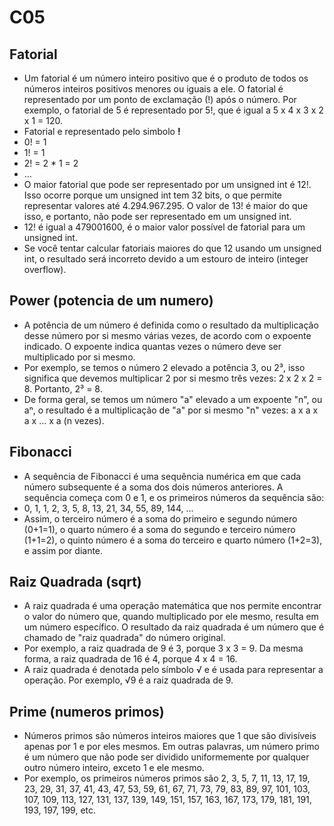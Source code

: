# C05

## Fatorial
- Um fatorial é um número inteiro positivo que é o produto de todos os números inteiros positivos menores ou iguais a ele. O fatorial é representado por um ponto de exclamação (!) após o número. Por exemplo, o fatorial de 5 é representado por 5!, que é igual a 5 x 4 x 3 x 2 x 1 = 120.
- Fatorial e representado pelo simbolo **!**
 - 0! = 1
 - 1! = 1
 - 2! = 2 * 1 = 2
 - ...
- O maior fatorial que pode ser representado por um unsigned int é 12!. Isso ocorre porque um unsigned int tem 32 bits, o que permite representar valores até 4.294.967.295. O valor de 13! é maior do que isso, e portanto, não pode ser representado em um unsigned int.
- 12! é igual a 479001600, é o maior valor possível de fatorial para um unsigned int. 
- Se você tentar calcular fatoriais maiores do que 12 usando um unsigned int, o resultado será incorreto devido a um estouro de inteiro (integer overflow).

## Power (potencia de um numero)
- A potência de um número é definida como o resultado da multiplicação desse número por si mesmo várias vezes, de acordo com o expoente indicado. O expoente indica quantas vezes o número deve ser multiplicado por si mesmo.
- Por exemplo, se temos o número 2 elevado a potência 3, ou 2³, isso significa que devemos multiplicar 2 por si mesmo três vezes: 2 x 2 x 2 = 8. Portanto, 2³ = 8.
- De forma geral, se temos um número "a" elevado a um expoente "n", ou aⁿ, o resultado é a multiplicação de "a" por si mesmo "n" vezes: a x a x a x ... x a (n vezes).

## Fibonacci
- A sequência de Fibonacci é uma sequência numérica em que cada número subsequente é a soma dos dois números anteriores. A sequência começa com 0 e 1, e os primeiros números da sequência são:
 - 0, 1, 1, 2, 3, 5, 8, 13, 21, 34, 55, 89, 144, ...
- Assim, o terceiro número é a soma do primeiro e segundo número (0+1=1), o quarto número é a soma do segundo e terceiro número (1+1=2), o quinto número é a soma do terceiro e quarto número (1+2=3), e assim por diante.

## Raiz Quadrada (sqrt)
- A raiz quadrada é uma operação matemática que nos permite encontrar o valor do número que, quando multiplicado por ele mesmo, resulta em um número específico. O resultado da raiz quadrada é um número que é chamado de "raiz quadrada" do número original.
 - Por exemplo, a raiz quadrada de 9 é 3, porque 3 x 3 = 9. Da mesma forma, a raiz quadrada de 16 é 4, porque 4 x 4 = 16.
 - A raiz quadrada é denotada pelo símbolo √ e é usada para representar a operação. Por exemplo, √9 é a raiz quadrada de 9.

## Prime (numeros primos)
- Números primos são números inteiros maiores que 1 que são divisíveis apenas por 1 e por eles mesmos. Em outras palavras, um número primo é um número que não pode ser dividido uniformemente por qualquer outro número inteiro, exceto 1 e ele mesmo.
 - Por exemplo, os primeiros números primos são 2, 3, 5, 7, 11, 13, 17, 19, 23, 29, 31, 37, 41, 43, 47, 53, 59, 61, 67, 71, 73, 79, 83, 89, 97, 101, 103, 107, 109, 113, 127, 131, 137, 139, 149, 151, 157, 163, 167, 173, 179, 181, 191, 193, 197, 199, etc.
